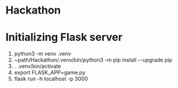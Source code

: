 # Hackathon
# Initializing Flask server
<ol>
 <li>
python3 -m venv .venv
 </li> 
 <li>
   ~path/Hackathon/.venv/bin/python3 -m pip install --upgrade pip
 </li> 
 <li>
   . .venv/bin/activate
 </li> 
  <li>
    export FLASK_APP=game.py
  </li>
  <li>
  flask run -h localhost -p 3000
  </li>
</ol>

